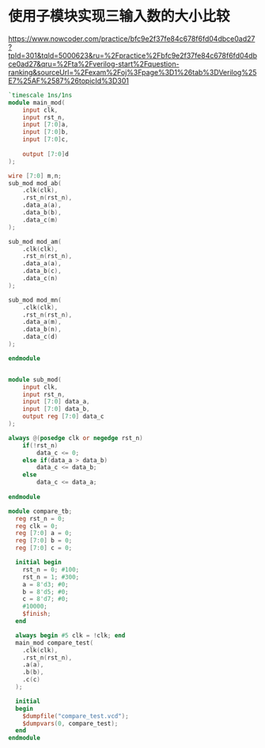
# 使用子模块实现三输入数的大小比较

https://www.nowcoder.com/practice/bfc9e2f37fe84c678f6fd04dbce0ad27?tpId=301&tqId=5000623&ru=%2Fpractice%2Fbfc9e2f37fe84c678f6fd04dbce0ad27&qru=%2Fta%2Fverilog-start%2Fquestion-ranking&sourceUrl=%2Fexam%2Foj%3Fpage%3D1%26tab%3DVerilog%25E7%25AF%2587%26topicId%3D301


```verilog
`timescale 1ns/1ns
module main_mod(
	input clk,
	input rst_n,
	input [7:0]a,
	input [7:0]b,
	input [7:0]c,
	
	output [7:0]d
);

wire [7:0] m,n;
sub_mod mod_ab(
	.clk(clk),
	.rst_n(rst_n),
	.data_a(a),
	.data_b(b),
	.data_c(m)
);

sub_mod mod_am(
	.clk(clk),
	.rst_n(rst_n),
	.data_a(a),
	.data_b(c),
	.data_c(n)
);

sub_mod mod_mn(
	.clk(clk),
	.rst_n(rst_n),
	.data_a(m),
	.data_b(n),
	.data_c(d)
);

endmodule


module sub_mod(
	input clk,
	input rst_n,
	input [7:0] data_a,
	input [7:0] data_b,
	output reg [7:0] data_c 
);

always @(posedge clk or negedge rst_n)
	if(!rst_n)
		data_c <= 0;
	else if(data_a > data_b)
		data_c <= data_b;
	else
		data_c <= data_a;
	
endmodule
```


```verilog
module compare_tb;
  reg rst_n = 0;
  reg clk = 0;
  reg [7:0] a = 0;
  reg [7:0] b = 0;
  reg [7:0] c = 0;

  initial begin
    rst_n = 0; #100;
    rst_n = 1; #300;
    a = 8'd3; #0;
    b = 8'd5; #0;
    c = 8'd7; #0;
    #10000;
    $finish;
  end

  always begin #5 clk = !clk; end
  main_mod compare_test(
    .clk(clk),
    .rst_n(rst_n),
    .a(a),
    .b(b),
    .c(c)
  );

  initial
  begin
    $dumpfile("compare_test.vcd");
    $dumpvars(0, compare_test);
  end
endmodule
```